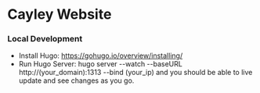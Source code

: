# Cayley Website

### Local Development

 - Install Hugo: https://gohugo.io/overview/installing/
 - Run Hugo Server: hugo server --watch --baseURL http://(your_domain):1313 --bind (your_ip)
   and you should be able to live update and see changes as you go. 
